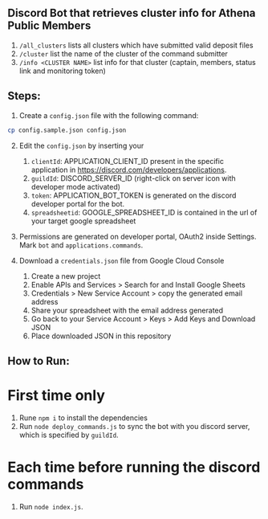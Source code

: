 ## Discord Bot that retrieves cluster info for Athena Public Members

1. `/all_clusters` lists all clusters which have submitted valid deposit files
2. `/cluster` list the name of the cluster of the command submitter
3. `/info <CLUSTER NAME>` list info for that cluster (captain, members, status link and monitoring token)

## Steps:

1. Create a `config.json` file with the following command:

```bash
cp config.sample.json config.json
```

2. Edit the `config.json` by inserting your 
    1. `clientId`: APPLICATION_CLIENT_ID present in the specific application in https://discord.com/developers/applications.
    2. `guildId`: DISCORD_SERVER_ID (right-click on server icon with developer mode activated)
    3. `token`: APPLICATION_BOT_TOKEN is generated on the discord developer portal for the bot.
    4. `spreadsheetid`: GOOGLE_SPREADSHEET_ID is contained in the url of your target google spreadsheet

3. Permissions are generated on developer portal, OAuth2 inside Settings. Mark `bot` and `applications.commands`.

4. Download a `credentials.json` file from Google Cloud Console
    1. Create a new project
    2. Enable APIs and Services > Search for and Install Google Sheets
    3. Credentials > New Service Account > copy the generated email address
    4. Share your spreadsheet with the email address generated
    5. Go back to your Service Account > Keys > Add Keys and Download JSON
    6. Place downloaded JSON in this repository

## How to Run:
# First time only
1. Rune `npm i` to install the dependencies 
2. Run `node deploy_commands.js` to sync the bot with you discord server, which is specified by `guildId`.
# Each time before running the discord commands
1. Run `node index.js`.